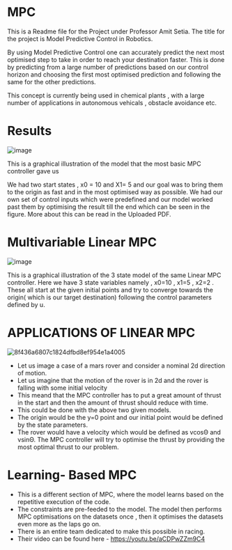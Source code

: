 # MPC 

This is a Readme file for the Project under Professor Amit Setia. 
The title for the project is Model Predictive Control in Robotics.

By using Model Predictive Control one can accurately predict the next most optimised step to take in order to reach your destination faster. 
This is done by predicting from a large number of predictions based on our control horizon and choosing the first most optimised prediction and following the same
for the other predictions. 

This concept is currently being used in chemical plants , with a large number of applications in autonomous vehicals , obstacle avoidance etc.

# Results

![image](https://user-images.githubusercontent.com/94890363/204078094-972ae6ae-9683-4c65-b6b0-8c51960628e3.png)
 

This is a graphical illustration of the model that the most basic MPC controller gave us 

We had two start states , x0 = 10 and X1= 5 and our goal was to bring them to the origin as fast and in the most optimised way as possible.
We had our own set of control inputs which were predefined and our model worked past them by optimising the result till the end which can be seen in the figure.
More about this can be read in the Uploaded PDF. 

# Multivariable Linear MPC

![image](https://user-images.githubusercontent.com/94890363/204093927-9c9df760-823d-4871-b293-52371e5130e4.png)

This is a graphical illustration of the 3 state model of the same Linear MPC controller. 
Here we have 3 state variables namely , x0=10 , x1=5 , x2=2 . 
These all start at the given initial points and try to converge towards the origin( which is our target destination) following the control parameters defined by u.

# APPLICATIONS OF LINEAR MPC 

![8f436a6807c1824dfbd8ef954e1a4005](https://user-images.githubusercontent.com/94890363/204094907-5eafb1c0-9e88-4ad0-8577-8af0c207693f.gif)



* Let us image a case of a mars rover and consider a nominal 2d direction of motion. 
* Let us imagine that the motion of the rover is in 2d and the rover is falling with some initial velocity 
* This meand that the MPC controller has to put a great amount of thrust in the start and then the amount of thrust should reduce with time.
* This could be done with the above two given models.
* The origin would be the y=0 point and our initial point would be defined by the state parameters.
* The rover would have a velocity which would be defined as vcosΘ and vsinΘ. The MPC controller will try to optimise the thrust by providing the most optimal thrust to our problem.

# Learning- Based MPC 

* This is a different section of MPC, where the model learns based on the repetitive execution of the code. 
* The constraints are pre-feeded to the model. The model then performs MPC optimisations on the datasets once , then it optimises the datasets even more as the laps go on. 
* There is an entire team dedicated to make this possible in racing. 
* Their video can be found here - https://youtu.be/aCDPwZZm9C4


